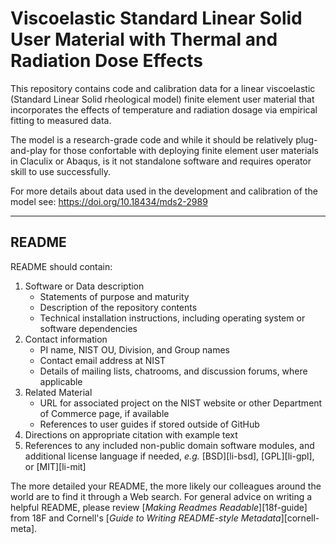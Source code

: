 # Viscoelastic Standard Linear Solid User Material with Thermal and Radiation Dose Effects

This repository contains code and calibration data for a linear viscoelastic (Standard Linear Solid rheological model) finite element user material that incorporates the effects of temperature and radiation dosage via empirical fitting to measured data.

The model is a research-grade code and while it should be relatively plug-and-play for those confortable with deploying finite element user materials in Claculix or Abaqus, is it not standalone software and requires operator skill to use successfully.

For more details about data used in the development and calibration of the model see: https://doi.org/10.18434/mds2-2989

---

## README



README should contain:

1. Software or Data description
   - Statements of purpose and maturity
   - Description of the repository contents
   - Technical installation instructions, including operating
     system or software dependencies
1. Contact information
   - PI name, NIST OU, Division, and Group names
   - Contact email address at NIST
   - Details of mailing lists, chatrooms, and discussion forums,
     where applicable
1. Related Material
   - URL for associated project on the NIST website or other Department
     of Commerce page, if available
   - References to user guides if stored outside of GitHub
1. Directions on appropriate citation with example text
1. References to any included non-public domain software modules,
   and additional license language if needed, *e.g.* [BSD][li-bsd],
   [GPL][li-gpl], or [MIT][li-mit]

The more detailed your README, the more likely our colleagues
around the world are to find it through a Web search. For general
advice on writing a helpful README, please review
[*Making Readmes Readable*][18f-guide] from 18F and Cornell's
[*Guide to Writing README-style Metadata*][cornell-meta].


